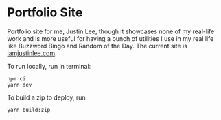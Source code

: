 # Portfolio Site

Portfolio site for me, Justin Lee, though it showcases none of my real-life work and is more useful for having a bunch of utilities I use in my real life like Buzzword Bingo and Random of the Day. The current site is <a href="https://iamjustinlee.com" target="_blank">iamjustinlee.com</a>.

To run locally, run in terminal:

```
npm ci
yarn dev
```

To build a zip to deploy, run

```
yarn build:zip
```
